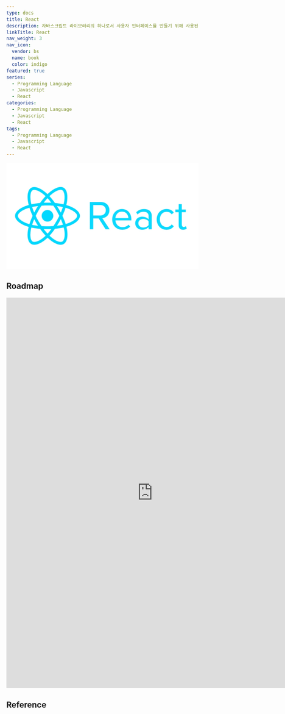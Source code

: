 ```yaml
---
type: docs
title: React
description: 자바스크립트 라이브러리의 하나로서 사용자 인터페이스를 만들기 위해 사용된다. 페이스북과 개별 개발자 및 기업들 공동체에 의해 유지보수된다. 리액트는 싱글 페이지 애플리케이션이나 모바일 애플리케이션 개발에 사용
linkTitle: React
nav_weight: 3
nav_icon:
  vendor: bs
  name: book
  color: indigo
featured: true
series:
  - Programming Language
  - Javascript
  - React
categories:
  - Programming Language
  - Javascript
  - React
tags:
  - Programming Language
  - Javascript
  - React
---
```


![Reeact](react.jpeg#center)

## Roadmap

<p align="center">
<iframe width="768" height="1024" src="https://roadmap.sh/react?s=652b754df43a58c923ce9d26" frameborder="0" allow="accelerometer; autoplay; encrypted-media; gyroscope; picture-in-picture" allowfullscreen></iframe>
</p>

## Reference
